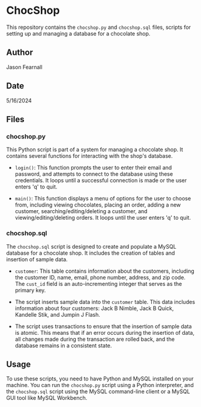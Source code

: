 # ChocShop

This repository contains the `chocshop.py` and `chocshop.sql` files, scripts for setting up and managing a database for a chocolate shop.

## Author
Jason Fearnall

## Date
5/16/2024

## Files

### chocshop.py

This Python script is part of a system for managing a chocolate shop. It contains several functions for interacting with the shop's database.

- `login()`: This function prompts the user to enter their email and password, and attempts to connect to the database using these credentials. It loops until a successful connection is made or the user enters 'q' to quit.

- `main()`: This function displays a menu of options for the user to choose from, including viewing chocolates, placing an order, adding a new customer, searching/editing/deleting a customer, and viewing/editing/deleting orders. It loops until the user enters 'q' to quit.

### chocshop.sql

The `chocshop.sql` script is designed to create and populate a MySQL database for a chocolate shop. It includes the creation of tables and insertion of sample data.

- `customer`: This table contains information about the customers, including the customer ID, name, email, phone number, address, and zip code. The `cust_id` field is an auto-incrementing integer that serves as the primary key.

- The script inserts sample data into the `customer` table. This data includes information about four customers: Jack B Nimble, Jack B Quick, Kandelle Stik, and Jumpin J Flash.

- The script uses transactions to ensure that the insertion of sample data is atomic. This means that if an error occurs during the insertion of data, all changes made during the transaction are rolled back, and the database remains in a consistent state.

## Usage

To use these scripts, you need to have Python and MySQL installed on your machine. You can run the `chocshop.py` script using a Python interpreter, and the `chocshop.sql` script using the MySQL command-line client or a MySQL GUI tool like MySQL Workbench.
